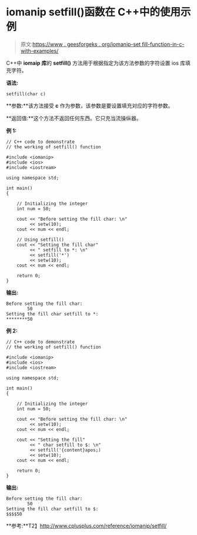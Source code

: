 # iomanip setfill()函数在 C++中的使用示例

> 原文:[https://www . geesforgeks . org/iomanip-set fill-function-in-c-with-examples/](https://www.geeksforgeeks.org/iomanip-setfill-function-in-c-with-examples/)

C++中 **iomaip 库**的 **setfill()** 方法用于根据指定为该方法参数的字符设置 ios 库填充字符。

**语法:**

```
setfill(char c)

```

**参数:**该方法接受 **c** 作为参数，该参数是要设置填充对应的字符参数。

**返回值:**这个方法不返回任何东西。它只充当流操纵器。

**例 1:**

```
// C++ code to demonstrate
// the working of setfill() function

#include <iomanip>
#include <ios>
#include <iostream>

using namespace std;

int main()
{

    // Initializing the integer
    int num = 50;

    cout << "Before setting the fill char: \n"
         << setw(10);
    cout << num << endl;

    // Using setfill()
    cout << "Setting the fill char"
         << " setfill to *: \n"
         << setfill('*')
         << setw(10);
    cout << num << endl;

    return 0;
}
```

**输出:**

```
Before setting the fill char: 
        50
Setting the fill char setfill to *: 
********50

```

**例 2:**

```
// C++ code to demonstrate
// the working of setfill() function

#include <iomanip>
#include <ios>
#include <iostream>

using namespace std;

int main()
{

    // Initializing the integer
    int num = 50;

    cout << "Before setting the fill char: \n"
         << setw(10);
    cout << num << endl;

    cout << "Setting the fill"
         << " char setfill to $: \n"
         << setfill('{content}apos;)
         << setw(10);
    cout << num << endl;

    return 0;
}
```

**输出:**

```
Before setting the fill char: 
        50
Setting the fill char setfill to $: 
$$$$50

```

**参考:**T2】http://www.cplusplus.com/reference/iomanip/setfill/
